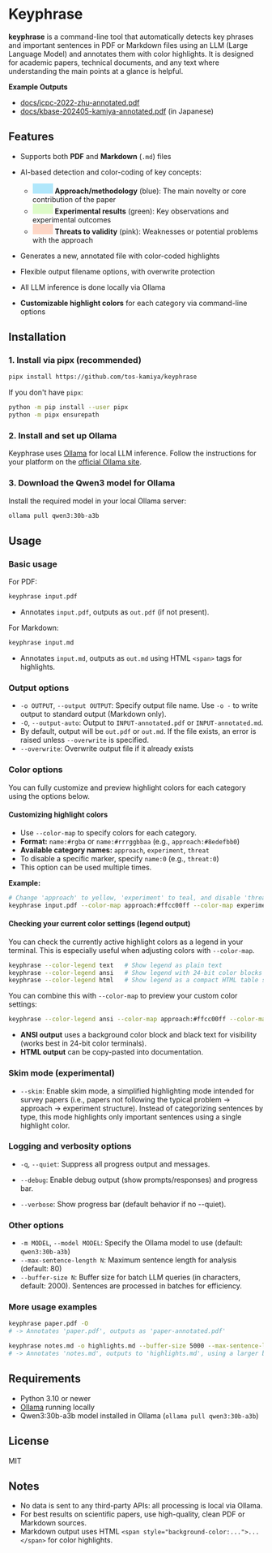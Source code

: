 # Keyphrase

**keyphrase** is a command-line tool that automatically detects key phrases and important sentences in PDF or Markdown files using an LLM (Large Language Model) and annotates them with color highlights. It is designed for academic papers, technical documents, and any text where understanding the main points at a glance is helpful.

**Example Outputs**

* [docs/icpc-2022-zhu-annotated.pdf](docs/icpc-2022-zhu-annotated.pdf)
* [docs/kbase-202405-kamiya-annotated.pdf](docs/kbase-202405-kamiya-annotated.pdf) (in Japanese)

## Features

* Supports both **PDF** and **Markdown** (`.md`) files
* AI-based detection and color-coding of key concepts:

  * <span style="display:inline-block;width:40px;height:20px;background:#8edefbb0;"></span> **Approach/methodology** (blue): The main novelty or core contribution of the paper
  * <span style="display:inline-block;width:40px;height:20px;background:#d0fbb1b0;"></span> **Experimental results** (green): Key observations and experimental outcomes
  * <span style="display:inline-block;width:40px;height:20px;background:#fec6afb0;"></span> **Threats to validity** (pink): Weaknesses or potential problems with the approach
* Generates a new, annotated file with color-coded highlights
* Flexible output filename options, with overwrite protection
* All LLM inference is done locally via Ollama
* **Customizable highlight colors** for each category via command-line options

## Installation

### 1. Install via pipx (recommended)

```bash
pipx install https://github.com/tos-kamiya/keyphrase
```

If you don't have `pipx`:

```bash
python -m pip install --user pipx
python -m pipx ensurepath
```

### 2. Install and set up Ollama

Keyphrase uses [Ollama](https://ollama.com/) for local LLM inference.
Follow the instructions for your platform on the [official Ollama site](https://ollama.com/download).

### 3. Download the Qwen3 model for Ollama

Install the required model in your local Ollama server:

```bash
ollama pull qwen3:30b-a3b
```

## Usage

### Basic usage

For PDF:

```bash
keyphrase input.pdf
```

* Annotates `input.pdf`, outputs as `out.pdf` (if not present).

For Markdown:

```bash
keyphrase input.md
```

* Annotates `input.md`, outputs as `out.md` using HTML `<span>` tags for highlights.

### Output options

* `-o OUTPUT`, `--output OUTPUT`: Specify output file name.
  Use `-o -` to write output to standard output (Markdown only).
* `-O`, `--output-auto`: Output to `INPUT-annotated.pdf` or `INPUT-annotated.md`.
* By default, output will be `out.pdf` or `out.md`.
  If the file exists, an error is raised unless `--overwrite` is specified.
* `--overwrite`: Overwrite output file if it already exists

### Color options

You can fully customize and preview highlight colors for each category using the options below.

#### Customizing highlight colors

* Use `--color-map` to specify colors for each category.
* **Format:** `name:#rgba` or `name:#rrrggbbaa` (e.g., `approach:#8edefbb0`)
* **Available category names:** `approach`, `experiment`, `threat`
* To disable a specific marker, specify `name:0` (e.g., `threat:0`)
* This option can be used multiple times.

**Example:**

```bash
# Change 'approach' to yellow, 'experiment' to teal, and disable 'threat'
keyphrase input.pdf --color-map approach:#ffcc00ff --color-map experiment:#44cc99ff --color-map threat:0
```

#### Checking your current color settings (legend output)

You can check the currently active highlight colors as a legend in your terminal.
This is especially useful when adjusting colors with `--color-map`.

```bash
keyphrase --color-legend text   # Show legend as plain text
keyphrase --color-legend ansi   # Show legend with 24-bit color blocks (background + black text)
keyphrase --color-legend html   # Show legend as a compact HTML table snippet
```

You can combine this with `--color-map` to preview your custom color settings:

```bash
keyphrase --color-legend ansi --color-map approach:#ffcc00ff --color-map experiment:#44cc99ff
```

* **ANSI output** uses a background color block and black text for visibility (works best in 24-bit color terminals).
* **HTML output** can be copy-pasted into documentation.

### Skim mode (experimental)

* `--skim`: Enable skim mode, a simplified highlighting mode intended for survey papers
  (i.e., papers not following the typical problem → approach → experiment structure).
  Instead of categorizing sentences by type, this mode highlights only
  important sentences using a single highlight color.

### Logging and verbosity options

* `-q`, `--quiet`: Suppress all progress output and messages.

* `--debug`: Enable debug output (show prompts/responses) and progress bar.

* `--verbose`: Show progress bar (default behavior if no --quiet).

### Other options

* `-m MODEL`, `--model MODEL`: Specify the Ollama model to use (default: `qwen3:30b-a3b`)
* `--max-sentence-length N`: Maximum sentence length for analysis (default: 80)
* `--buffer-size N`: Buffer size for batch LLM queries (in characters, default: 2000).
  Sentences are processed in batches for efficiency.

### More usage examples

```bash
keyphrase paper.pdf -O
# -> Annotates 'paper.pdf', outputs as 'paper-annotated.pdf'

keyphrase notes.md -o highlights.md --buffer-size 5000 --max-sentence-length 100 --verbose
# -> Annotates 'notes.md', outputs to 'highlights.md', using a larger buffer, longer sentences, and showing progress.
```

## Requirements

* Python 3.10 or newer
* [Ollama](https://ollama.com/) running locally
* Qwen3:30b-a3b model installed in Ollama (`ollama pull qwen3:30b-a3b`)

## License

MIT

## Notes

* No data is sent to any third-party APIs: all processing is local via Ollama.
* For best results on scientific papers, use high-quality, clean PDF or Markdown sources.
* Markdown output uses HTML `<span style="background-color:...">...</span>` for color highlights.

